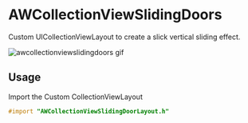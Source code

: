 # AWCollectionViewSlidingDoors
Custom UICollectionViewLayout to create a slick vertical sliding effect.

![awcollectionviewslidingdoors gif](http://www.antoinewette.com/github/awcollectionviewslidingdoors.gif)


## Usage
Import the Custom CollectionViewLayout
```Objective-C
#import "AWCollectionViewSlidingDoorLayout.h"
```
